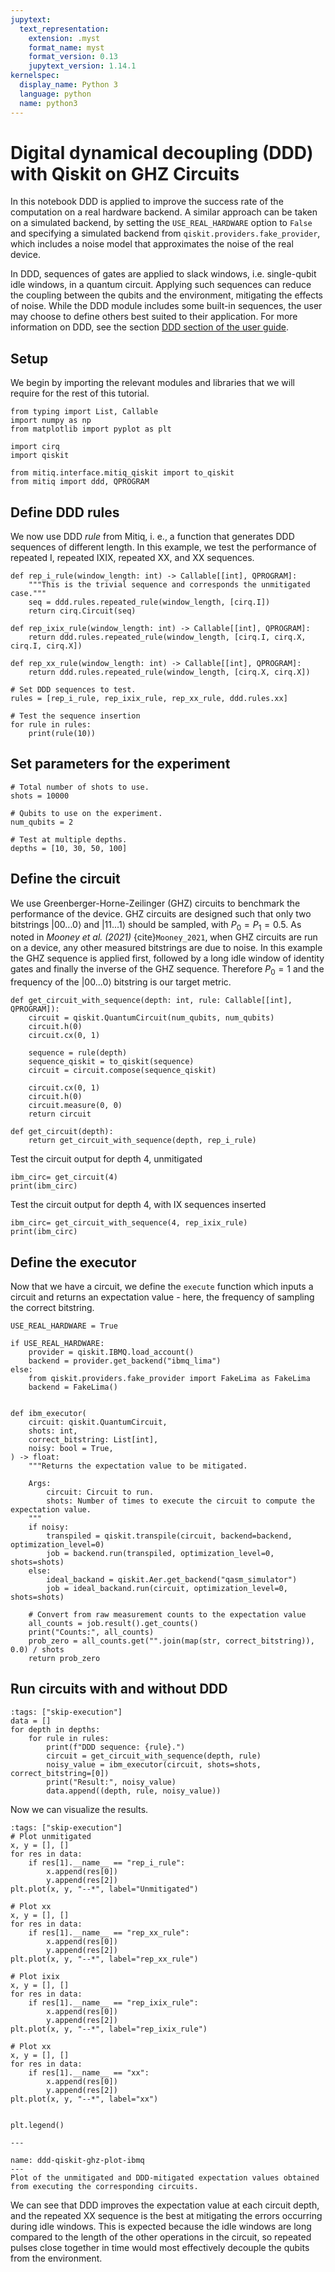 ```yaml
---
jupytext:
  text_representation:
    extension: .myst
    format_name: myst
    format_version: 0.13
    jupytext_version: 1.14.1
kernelspec:
  display_name: Python 3
  language: python
  name: python3
---
```



# Digital dynamical decoupling (DDD) with Qiskit on GHZ Circuits

In this notebook DDD is applied to improve the success rate of the computation on a real hardware backend. 
A similar approach can be taken on a simulated backend, by setting the ``USE_REAL_HARDWARE`` option to ``False``
and specifying a simulated backend from `qiskit.providers.fake_provider`, which includes a noise model that approximates the noise of the
real device.

In DDD, sequences of gates are applied to slack windows, i.e. single-qubit idle windows, in a quantum circuit. 
Applying such sequences can reduce the coupling between the qubits and the environment, mitigating the effects of noise.
While the DDD module includes some built-in sequences, the user may choose to define others best suited to their application.
For more information on DDD, see the section [DDD section of the user guide](../guide/ddd.md).


## Setup

We begin by importing the relevant modules and libraries that we will require
for the rest of this tutorial.

```{code-cell} ipython3
from typing import List, Callable
import numpy as np
from matplotlib import pyplot as plt

import cirq
import qiskit

from mitiq.interface.mitiq_qiskit import to_qiskit
from mitiq import ddd, QPROGRAM
```


## Define DDD rules
We now use DDD _rule_ from Mitiq, i. e., a function that generates DDD sequences of different length.
In this example, we test the performance of repeated I, repeated IXIX, repeated XX, and XX sequences.

```{code-cell} ipython3
def rep_i_rule(window_length: int) -> Callable[[int], QPROGRAM]:
    """This is the trivial sequence and corresponds the unmitigated case."""
    seq = ddd.rules.repeated_rule(window_length, [cirq.I])
    return cirq.Circuit(seq)

def rep_ixix_rule(window_length: int) -> Callable[[int], QPROGRAM]:
    return ddd.rules.repeated_rule(window_length, [cirq.I, cirq.X, cirq.I, cirq.X])

def rep_xx_rule(window_length: int) -> Callable[[int], QPROGRAM]:
    return ddd.rules.repeated_rule(window_length, [cirq.X, cirq.X])

# Set DDD sequences to test.
rules = [rep_i_rule, rep_ixix_rule, rep_xx_rule, ddd.rules.xx]

# Test the sequence insertion
for rule in rules:
    print(rule(10))
```


## Set parameters for the experiment

```{code-cell} ipython3
# Total number of shots to use.
shots = 10000

# Qubits to use on the experiment.
num_qubits = 2

# Test at multiple depths.
depths = [10, 30, 50, 100]
```


## Define the circuit

We use Greenberger-Horne-Zeilinger (GHZ) circuits to benchmark the performance of the device.
GHZ circuits are designed such that only two bitstrings $|00...0 \rangle$ and $|11...1 \rangle$
should be sampled, with $P_0 = P_1 = 0.5$.
As noted in *Mooney et al. (2021)* {cite}`Mooney_2021`, when GHZ circuits are run on a device, any other measured bitstrings are due to noise.
In this example the GHZ sequence is applied first, followed by a long idle window of identity gates and finally the inverse of the GHZ
sequence.
Therefore $P_0 = 1$ and the frequency of the $|00...0 \rangle$ bitstring is our target metric.

```{code-cell} ipython3
def get_circuit_with_sequence(depth: int, rule: Callable[[int], QPROGRAM]):
    circuit = qiskit.QuantumCircuit(num_qubits, num_qubits)
    circuit.h(0)
    circuit.cx(0, 1)
    
    sequence = rule(depth)
    sequence_qiskit = to_qiskit(sequence)    
    circuit = circuit.compose(sequence_qiskit)
    
    circuit.cx(0, 1)
    circuit.h(0)
    circuit.measure(0, 0)
    return circuit

def get_circuit(depth):
    return get_circuit_with_sequence(depth, rep_i_rule)
```

Test the circuit output for depth 4, unmitigated
```{code-cell} ipython3
ibm_circ= get_circuit(4)
print(ibm_circ)
```

Test the circuit output for depth 4, with IX sequences inserted 
```{code-cell} ipython3
ibm_circ= get_circuit_with_sequence(4, rep_ixix_rule)
print(ibm_circ)
```


## Define the executor

Now that we have a circuit, we define the `execute` function which inputs a circuit and returns an expectation value -
here, the frequency of sampling the correct bitstring.

```{code-cell} ipython3
USE_REAL_HARDWARE = True
```

```{code-cell} ipython3
if USE_REAL_HARDWARE:
    provider = qiskit.IBMQ.load_account()
    backend = provider.get_backend("ibmq_lima")
else:
    from qiskit.providers.fake_provider import FakeLima as FakeLima
    backend = FakeLima()


def ibm_executor(
    circuit: qiskit.QuantumCircuit,
    shots: int,
    correct_bitstring: List[int],
    noisy: bool = True,
) -> float:
    """Returns the expectation value to be mitigated.

    Args:
        circuit: Circuit to run.
        shots: Number of times to execute the circuit to compute the expectation value.
    """
    if noisy:
        transpiled = qiskit.transpile(circuit, backend=backend, optimization_level=0)
        job = backend.run(transpiled, optimization_level=0, shots=shots)
    else:
        ideal_backand = qiskit.Aer.get_backend("qasm_simulator")
        job = ideal_backand.run(circuit, optimization_level=0, shots=shots)

    # Convert from raw measurement counts to the expectation value
    all_counts = job.result().get_counts()
    print("Counts:", all_counts)
    prob_zero = all_counts.get("".join(map(str, correct_bitstring)), 0.0) / shots
    return prob_zero
```


## Run circuits with and without DDD

```{code-cell} ipython3
:tags: ["skip-execution"]
data = []
for depth in depths:
    for rule in rules:
        print(f"DDD sequence: {rule}.")
        circuit = get_circuit_with_sequence(depth, rule)
        noisy_value = ibm_executor(circuit, shots=shots, correct_bitstring=[0])
        print("Result:", noisy_value)
        data.append((depth, rule, noisy_value))
```

Now we can visualize the results.

```{code-cell} ipython3
:tags: ["skip-execution"]
# Plot unmitigated
x, y = [], []
for res in data:
    if res[1].__name__ == "rep_i_rule":
        x.append(res[0])
        y.append(res[2])
plt.plot(x, y, "--*", label="Unmitigated")

# Plot xx
x, y = [], []
for res in data:
    if res[1].__name__ == "rep_xx_rule":
        x.append(res[0])
        y.append(res[2])
plt.plot(x, y, "--*", label="rep_xx_rule")

# Plot ixix
x, y = [], []
for res in data:
    if res[1].__name__ == "rep_ixix_rule":
        x.append(res[0])
        y.append(res[2])
plt.plot(x, y, "--*", label="rep_ixix_rule")

# Plot xx
x, y = [], []
for res in data:
    if res[1].__name__ == "xx":
        x.append(res[0])
        y.append(res[2])
plt.plot(x, y, "--*", label="xx")


plt.legend()
```

```{figure} ../img/ddd_qiskit_ghz_plot.png
---

name: ddd-qiskit-ghz-plot-ibmq
---
Plot of the unmitigated and DDD-mitigated expectation values obtained from executing the corresponding circuits.
```


We can see that DDD improves the expectation value at each circuit depth, and the repeated XX sequence is the best at mitigating the errors
occurring during idle windows. 
This is expected because the idle windows are long compared to the length of the other operations in the circuit, so repeated pulses close
together in time would most effectively decouple the qubits from the environment.